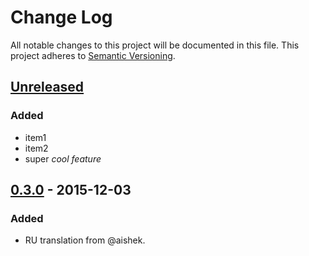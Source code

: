 # Change Log
All notable changes to this project will be documented in this file.
This project adheres to [Semantic Versioning](http://semver.org/).

## [Unreleased]
### Added
-   item1
-   item2
-   super _cool feature_

## [0.3.0] - 2015-12-03
### Added
-   RU translation from @aishek.

[unreleased]: https://github.com/geut/chan/compare/v0.3.0...HEAD
[0.3.0]: https://github.com/geut/chan/compare/first-commit...v0.3.0
